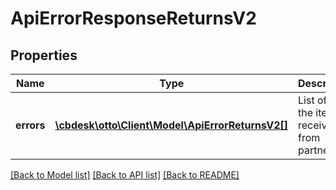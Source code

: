 # ApiErrorResponseReturnsV2

## Properties
Name | Type | Description | Notes
------------ | ------------- | ------------- | -------------
**errors** | [**\cbdesk\otto\Client\Model\ApiErrorReturnsV2[]**](ApiErrorReturnsV2.md) | List of all the items received from partner | [optional] 

[[Back to Model list]](../../README.md#documentation-for-models) [[Back to API list]](../../README.md#documentation-for-api-endpoints) [[Back to README]](../../README.md)

